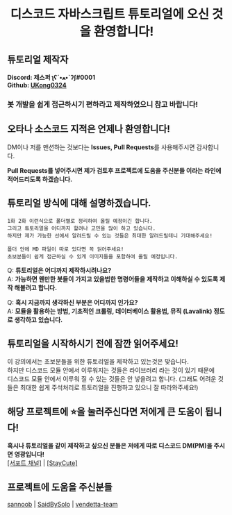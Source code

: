 <h1 align="center">디스코드 자바스크립트 튜토리얼에 오신 것을 환영합니다!</h1>

## 튜토리얼 제작자

**Discord: 제스퍼 ʅʕ´•ﻌ•`ʔʃ#0001**   
**Github: [UKong0324](https://github.com/Ukong0324)**   

<h3>봇 개발을 쉽게 접근하시기 편하라고 제작하였으니 참고 바랍니다! </h3>

## 오타나 소스코드 지적은 언제나 환영합니다!

DM이나 저를 맨션하는 것보다는 **Issues, Pull Requests**를 사용해주시면 감사합니다.

**Pull Requests를 넣어주시면 제가 검토후 프로젝트에 도움을 주신분들 이라는 라인에 적어드리도록 하겠습니다.**
## 튜토리얼 방식에 대해 설명하겠습니다.

```
1화 2화 이런식으로 폴더별로 정리하여 올릴 예정이긴 합니다.
그리고 튜토리얼을 어디까지 할려나 고민을 많이 하고 있습니다.
하지만 제가 가능한 선에서 알려드릴 수 있는 것들은 최대한 알려드릴테니 기대해주세요!

폴더 안에 MD 파일이 따로 있다면 꼭 읽어주세요!
초보분들이 쉽게 접근하실 수 있게 이미지들을 포함하여 올릴 예정입니다.
```   

Q: **튜토리얼은 어디까지 제작하시려나요?**   
A: **가능하면 웬만한 봇들이 가지고 있을법한 명령어들을 제작하고 이해하실 수 있도록 제작 해볼려고 합니다.**   
   
Q: **혹시 지금까지 생각하신 부분은 어디까지 인가요?**   
A: **모듈을 활용하는 방법, 기초적인 크롤링, 데이터베이스 활용법, 뮤직 (Lavalink) 정도로 생각하고 있습니다.**   

## 튜토리얼을 시작하시기 전에 잠깐 읽어주세요!   

이 강의에서는 초보분들을 위한 튜토리얼을 제작하고 있는것은 맞습니다.   
하지만 디스코드 모듈 안에서 이루워지는 것들은 라이브러리 라는 것이 있기 때문에   
디스코드 모듈 안에서 이루워 질 수 있는 것들은 안 넣을려고 합니다.
(그래도 어려운 것들은 최대한 쉽게 주석처리로 튜토리얼을 진행하고 있으니 잘 따라와주세요!)

## 해당 프로젝트에 ⭐️을 눌러주신다면 저에게 큰 도움이 됩니다!   
**혹시나 튜토리얼을 같이 제작하고 싶으신 분들은 저에게 따로 디스코드 DM(PM)을 주시면 영광입니다!**   
[[서포트 채널]](https://discord.gg/WVKSnJr) | [[StayCute]](https://discord.gg/2UxaNp8)

## 프로젝트에 도움을 주신분들

[sannoob](https://github.com/sannoob) | [SaidBySolo](https://github.com/SaidBySolo) | [vendetta-team](https://github.com/vendetta-team)